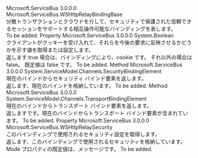 <Type Name="WSHttpRelayBinding" FullName="Microsoft.ServiceBus.WSHttpRelayBinding">
  <TypeSignature Language="C#" Value="public abstract class WSHttpRelayBinding : Microsoft.ServiceBus.WSHttpRelayBindingBase" />
  <TypeSignature Language="ILAsm" Value=".class public auto ansi abstract beforefieldinit WSHttpRelayBinding extends Microsoft.ServiceBus.WSHttpRelayBindingBase" />
  <TypeSignature Language="DocId" Value="T:Microsoft.ServiceBus.WSHttpRelayBinding" />
  <TypeSignature Language="VB.NET" Value="Public MustInherit Class WSHttpRelayBinding&#xA;Inherits WSHttpRelayBindingBase" />
  <TypeSignature Language="F#" Value="type WSHttpRelayBinding = class&#xA;    inherit WSHttpRelayBindingBase" />
  <AssemblyInfo>
    <AssemblyName>Microsoft.ServiceBus</AssemblyName>
    <AssemblyVersion>3.0.0.0</AssemblyVersion>
  </AssemblyInfo>
  <Base>
    <BaseTypeName>Microsoft.ServiceBus.WSHttpRelayBindingBase</BaseTypeName>
  </Base>
  <Interfaces />
  <Docs>
    <summary>分散トランザクションとクラウドを介して、セキュリティで保護された信頼できるセッションをサポートする相互操作可能なバインディングを表します。 </summary>
    <remarks>To be added.</remarks>
  </Docs>
  <Members>
    <Member MemberName="AllowCookies">
      <MemberSignature Language="C#" Value="public bool AllowCookies { get; set; }" />
      <MemberSignature Language="ILAsm" Value=".property instance bool AllowCookies" />
      <MemberSignature Language="DocId" Value="P:Microsoft.ServiceBus.WSHttpRelayBinding.AllowCookies" />
      <MemberSignature Language="VB.NET" Value="Public Property AllowCookies As Boolean" />
      <MemberSignature Language="F#" Value="member this.AllowCookies : bool with get, set" Usage="Microsoft.ServiceBus.WSHttpRelayBinding.AllowCookies" />
      <MemberType>Property</MemberType>
      <AssemblyInfo>
        <AssemblyName>Microsoft.ServiceBus</AssemblyName>
        <AssemblyVersion>3.0.0.0</AssemblyVersion>
      </AssemblyInfo>
      <ReturnValue>
        <ReturnType>System.Boolean</ReturnType>
      </ReturnValue>
      <Docs>
        <summary>クライアントがクッキーを受け入れて、それらを今後の要求に反映させるかどうかを示す値を取得または設定します。 </summary>
        <value>返します<see cref="T:System.Boolean" />.true 場合は、バインディングにより、cookie です。 それ以外の場合は false。 既定値は false です。 </value>
        <remarks>To be added.</remarks>
      </Docs>
    </Member>
    <Member MemberName="CreateMessageSecurity">
      <MemberSignature Language="C#" Value="protected override System.ServiceModel.Channels.SecurityBindingElement CreateMessageSecurity ();" />
      <MemberSignature Language="ILAsm" Value=".method familyhidebysig virtual instance class System.ServiceModel.Channels.SecurityBindingElement CreateMessageSecurity() cil managed" />
      <MemberSignature Language="DocId" Value="M:Microsoft.ServiceBus.WSHttpRelayBinding.CreateMessageSecurity" />
      <MemberSignature Language="VB.NET" Value="Protected Overrides Function CreateMessageSecurity () As SecurityBindingElement" />
      <MemberSignature Language="F#" Value="override this.CreateMessageSecurity : unit -&gt; System.ServiceModel.Channels.SecurityBindingElement" Usage="wSHttpRelayBinding.CreateMessageSecurity " />
      <MemberType>Method</MemberType>
      <AssemblyInfo>
        <AssemblyName>Microsoft.ServiceBus</AssemblyName>
        <AssemblyVersion>3.0.0.0</AssemblyVersion>
      </AssemblyInfo>
      <ReturnValue>
        <ReturnType>System.ServiceModel.Channels.SecurityBindingElement</ReturnType>
      </ReturnValue>
      <Parameters />
      <Docs>
        <summary>現在のバインドからセキュリティ バインド要素を返します。</summary>
        <returns>返します、<see cref="T:System.ServiceModel.Channels.SecurityBindingElement" />現在のバインドを格納しています。 </returns>
        <remarks>To be added.</remarks>
      </Docs>
    </Member>
    <Member MemberName="GetTransport">
      <MemberSignature Language="C#" Value="protected override System.ServiceModel.Channels.TransportBindingElement GetTransport ();" />
      <MemberSignature Language="ILAsm" Value=".method familyhidebysig virtual instance class System.ServiceModel.Channels.TransportBindingElement GetTransport() cil managed" />
      <MemberSignature Language="DocId" Value="M:Microsoft.ServiceBus.WSHttpRelayBinding.GetTransport" />
      <MemberSignature Language="VB.NET" Value="Protected Overrides Function GetTransport () As TransportBindingElement" />
      <MemberSignature Language="F#" Value="override this.GetTransport : unit -&gt; System.ServiceModel.Channels.TransportBindingElement" Usage="wSHttpRelayBinding.GetTransport " />
      <MemberType>Method</MemberType>
      <AssemblyInfo>
        <AssemblyName>Microsoft.ServiceBus</AssemblyName>
        <AssemblyVersion>3.0.0.0</AssemblyVersion>
      </AssemblyInfo>
      <ReturnValue>
        <ReturnType>System.ServiceModel.Channels.TransportBindingElement</ReturnType>
      </ReturnValue>
      <Parameters />
      <Docs>
        <summary>現在のバインドからトランスポート バインド要素を返します。 </summary>
        <returns>返します<see cref="T:System.ServiceModel.Channels.TransportBindingElement" />です。現在のバインドからトランスポート バインド要素が含まれています。</returns>
        <remarks>To be added.</remarks>
      </Docs>
    </Member>
    <Member MemberName="Security">
      <MemberSignature Language="C#" Value="public Microsoft.ServiceBus.WSHttpRelaySecurity Security { get; }" />
      <MemberSignature Language="ILAsm" Value=".property instance class Microsoft.ServiceBus.WSHttpRelaySecurity Security" />
      <MemberSignature Language="DocId" Value="P:Microsoft.ServiceBus.WSHttpRelayBinding.Security" />
      <MemberSignature Language="VB.NET" Value="Public ReadOnly Property Security As WSHttpRelaySecurity" />
      <MemberSignature Language="F#" Value="member this.Security : Microsoft.ServiceBus.WSHttpRelaySecurity" Usage="Microsoft.ServiceBus.WSHttpRelayBinding.Security" />
      <MemberType>Property</MemberType>
      <AssemblyInfo>
        <AssemblyName>Microsoft.ServiceBus</AssemblyName>
        <AssemblyVersion>3.0.0.0</AssemblyVersion>
      </AssemblyInfo>
      <ReturnValue>
        <ReturnType>Microsoft.ServiceBus.WSHttpRelaySecurity</ReturnType>
      </ReturnValue>
      <Docs>
        <summary>このバインディングで使用されるセキュリティ設定を取得します。 </summary>
        <value>返します、<see cref="T:Microsoft.ServiceBus.WSHttpRelaySecurity" />このバインディングで使用されるセキュリティを格納しています。 Mode プロパティの既定値は、メッセージです。</value>
        <remarks>To be added.</remarks>
      </Docs>
    </Member>
  </Members>
</Type>